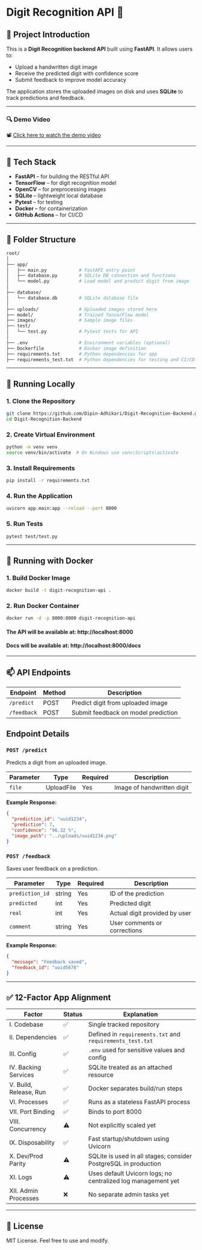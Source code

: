 # Digit Recognition API 🔢

## 📌 Project Introduction

This is a **Digit Recognition backend API** built using **FastAPI**. It allows users to:

- Upload a handwritten digit image
- Receive the predicted digit with confidence score
- Submit feedback to improve model accuracy

The application stores the uploaded images on disk and uses **SQLite** to track predictions and feedback.

---

### 🔍 Demo Video

📽️ [Click here to watch the demo video](https://drive.google.com/file/d/1qnC3OMwMTExNB7tbLuzSO4nBkRs3Ec__/view?usp=sharing)

---

## 🧰 Tech Stack

- **FastAPI** – for building the RESTful API
- **TensorFlow** – for digit recognition model
- **OpenCV** – for preprocessing images
- **SQLite** – lightweight local database
- **Pytest** – for testing
- **Docker** – for containerization
- **GitHub Actions** – for CI/CD

---

## 📁 Folder Structure

```bash
root/
│
├── app/
│   ├── main.py            # FastAPI entry point
│   ├── database.py        # SQLite DB connection and functions
│   └── model.py           # Load model and predict digit from image
│
├── database/
│   └── database.db        # SQLite database file
│
├── uploads/               # Uploaded images stored here
├── model/                 # Trained TensorFlow model
├── images/                # Sample image files
├── test/
│   └── test.py            # Pytest tests for API
│
├── .env                   # Environment variables (optional)
├── Dockerfile             # Docker image definition
├── requirements.txt       # Python dependencies for app
├── requirements_test.txt  # Python dependencies for testing and CI/CD
```

---

## 🚀 Running Locally

### 1. Clone the Repository

```bash
git clone https://github.com/Dipin-Adhikari/Digit-Recognition-Backend.git
cd Digit-Recognition-Backend
```

### 2. Create Virtual Environment

```bash
python -m venv venv
source venv/bin/activate  # On Windows use venv\Scripts\activate
```

### 3. Install Requirements

```bash
pip install -r requirements.txt
```

### 4. Run the Application

```bash
uvicorn app.main:app --reload --port 8000
```

### 5. Run Tests

```bash
pytest test/test.py
```

---

## 🐳 Running with Docker

### 1. Build Docker Image

```bash
docker build -t digit-recognition-api .
```

### 2. Run Docker Container

```bash
docker run -d -p 8000:8000 digit-recognition-api
```

#### The API will be available at: http://localhost:8000

#### Docs will be available at: http://localhost:8000/docs

---

## 📫 API Endpoints

| Endpoint         | Method | Description                          |
| ---------------- | ------ | ------------------------------------ |
| `/predict`       | POST   | Predict digit from uploaded image    |
| `/feedback`      | POST   | Submit feedback on model prediction  |

## Endpoint Details

### `POST /predict`

Predicts a digit from an uploaded image.

| Parameter | Type       | Required | Description                |
| --------- | ---------- | -------- | -------------------------- |
| `file`    | UploadFile | Yes      | Image of handwritten digit |

**Example Response:**

```json
{
  "prediction_id": "uuid1234",
  "prediction": 7,
  "confidence": "96.32 %",
  "image_path": "../uploads/uuid1234.png"
}
```

### `POST /feedback`

Saves user feedback on a prediction.

| Parameter      | Type   | Required | Description                        |
| -------------- | ------ | -------- | ---------------------------------- |
| `prediction_id`| string | Yes      | ID of the prediction               |
| `predicted`    | int    | Yes      | Predicted digit                    |
| `real`         | int    | Yes      | Actual digit provided by user      |
| `comment`      | string | Yes      | User comments or corrections       |

**Example Response:**

```json
{
  "message": "Feedback saved",
  "feedback_id": "uuid5678"
}
```

---

## ✅ 12-Factor App Alignment

| Factor                 | Status | Explanation                                                     |
| ---------------------- | ------ | --------------------------------------------------------------- |
| I. Codebase            | ✅     | Single tracked repository                                       |
| II. Dependencies       | ✅     | Defined in `requirements.txt` and `requirements_test.txt`       |
| III. Config            | ✅     | `.env` used for sensitive values and config                     |
| IV. Backing Services   | ✅     | SQLite treated as an attached resource                          |
| V. Build, Release, Run | ✅     | Docker separates build/run steps                                |
| VI. Processes          | ✅     | Runs as a stateless FastAPI process                             |
| VII. Port Binding      | ✅     | Binds to port 8000                                              |
| VIII. Concurrency      | ⚠️     | Not explicitly scaled yet                                       |
| IX. Disposability      | ✅     | Fast startup/shutdown using Uvicorn                             |
| X. Dev/Prod Parity     | ⚠️     | SQLite is used in all stages; consider PostgreSQL in production |
| XI. Logs               | ⚠️     | Uses default Uvicorn logs; no centralized log management yet    |
| XII. Admin Processes   | ❌     | No separate admin tasks yet                                     |

---

## 📄 License

MIT License. Feel free to use and modify.
